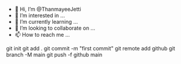 - 👋 Hi, I’m @ThanmayeeJetti
- 👀 I’m interested in ...
- 🌱 I’m currently learning ...
- 💞️ I’m looking to collaborate on ...
- 📫 How to reach me ...

git init
git add .
git commit -m "first commit"
git remote add github <Project url>
git branch -M main
git push -f github main

<!---
ThanmayeeJetti/ThanmayeeJetti is a ✨ special ✨ repository because its `README.md` (this file) appears on your GitHub profile.
You can click the Preview link to take a look at your changes.
--->


